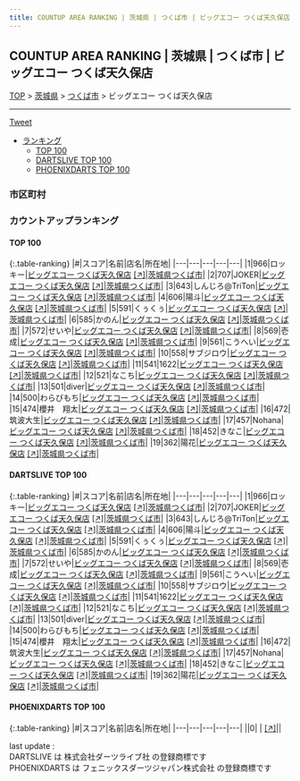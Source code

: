 ```yaml
---
title: COUNTUP AREA RANKING | 茨城県 | つくば市 | ビッグエコー つくば天久保店
---
```

## COUNTUP AREA RANKING | 茨城県 | つくば市 | ビッグエコー つくば天久保店

[TOP](/darts/rank/) > [茨城県](/darts/rank/茨城県/) > [つくば市](/darts/rank/茨城県/つくば市/) > ビッグエコー つくば天久保店

___

<a href="https://twitter.com/share?ref_src=twsrc%5Etfw" data-text="COUNTUP AREA RANKING | 茨城県つくば市ビッグエコー つくば天久保店" class="twitter-share-button" data-hashtags="DARTSLIVE,PHOENIXDARTS,darts,ダーツ" data-show-count="false">Tweet</a>

* [ランキング](#カウントアップランキング)
    * [TOP 100](#top-100)
    * [DARTSLIVE TOP 100](#dartslive-top-100)
    * [PHOENIXDARTS TOP 100](#phoenixdarts-top-100)

### 市区町村

<ul>

</ul>

### カウントアップランキング

#### TOP 100



{:.table-ranking}
|#|スコア|名前|店名|所在地|
|---|---|---|---|---|
|1|966|<span class="rank-name-dl">ロッキー</span>|<a href="/darts/rank/shops/138ad9e98390d79da3f63593b5358cc4.html">ビッグエコー つくば天久保店</a> <a href="https://search.dartslive.com/jp/shop/138ad9e98390d79da3f63593b5358cc4">[↗]</a>|<a href="/darts/rank/茨城県/つくば市">茨城県つくば市</a>|
|2|707|<span class="rank-name-dl">JOKER</span>|<a href="/darts/rank/shops/138ad9e98390d79da3f63593b5358cc4.html">ビッグエコー つくば天久保店</a> <a href="https://search.dartslive.com/jp/shop/138ad9e98390d79da3f63593b5358cc4">[↗]</a>|<a href="/darts/rank/茨城県/つくば市">茨城県つくば市</a>|
|3|643|<span class="rank-name-dl">しんじろ@TriTon</span>|<a href="/darts/rank/shops/138ad9e98390d79da3f63593b5358cc4.html">ビッグエコー つくば天久保店</a> <a href="https://search.dartslive.com/jp/shop/138ad9e98390d79da3f63593b5358cc4">[↗]</a>|<a href="/darts/rank/茨城県/つくば市">茨城県つくば市</a>|
|4|606|<span class="rank-name-dl">陽斗</span>|<a href="/darts/rank/shops/138ad9e98390d79da3f63593b5358cc4.html">ビッグエコー つくば天久保店</a> <a href="https://search.dartslive.com/jp/shop/138ad9e98390d79da3f63593b5358cc4">[↗]</a>|<a href="/darts/rank/茨城県/つくば市">茨城県つくば市</a>|
|5|591|<span class="rank-name-dl">くぅくぅ</span>|<a href="/darts/rank/shops/138ad9e98390d79da3f63593b5358cc4.html">ビッグエコー つくば天久保店</a> <a href="https://search.dartslive.com/jp/shop/138ad9e98390d79da3f63593b5358cc4">[↗]</a>|<a href="/darts/rank/茨城県/つくば市">茨城県つくば市</a>|
|6|585|<span class="rank-name-dl">かのん</span>|<a href="/darts/rank/shops/138ad9e98390d79da3f63593b5358cc4.html">ビッグエコー つくば天久保店</a> <a href="https://search.dartslive.com/jp/shop/138ad9e98390d79da3f63593b5358cc4">[↗]</a>|<a href="/darts/rank/茨城県/つくば市">茨城県つくば市</a>|
|7|572|<span class="rank-name-dl">せいや</span>|<a href="/darts/rank/shops/138ad9e98390d79da3f63593b5358cc4.html">ビッグエコー つくば天久保店</a> <a href="https://search.dartslive.com/jp/shop/138ad9e98390d79da3f63593b5358cc4">[↗]</a>|<a href="/darts/rank/茨城県/つくば市">茨城県つくば市</a>|
|8|569|<span class="rank-name-dl">壱成</span>|<a href="/darts/rank/shops/138ad9e98390d79da3f63593b5358cc4.html">ビッグエコー つくば天久保店</a> <a href="https://search.dartslive.com/jp/shop/138ad9e98390d79da3f63593b5358cc4">[↗]</a>|<a href="/darts/rank/茨城県/つくば市">茨城県つくば市</a>|
|9|561|<span class="rank-name-dl">こうへい</span>|<a href="/darts/rank/shops/138ad9e98390d79da3f63593b5358cc4.html">ビッグエコー つくば天久保店</a> <a href="https://search.dartslive.com/jp/shop/138ad9e98390d79da3f63593b5358cc4">[↗]</a>|<a href="/darts/rank/茨城県/つくば市">茨城県つくば市</a>|
|10|558|<span class="rank-name-dl">サブジロウ</span>|<a href="/darts/rank/shops/138ad9e98390d79da3f63593b5358cc4.html">ビッグエコー つくば天久保店</a> <a href="https://search.dartslive.com/jp/shop/138ad9e98390d79da3f63593b5358cc4">[↗]</a>|<a href="/darts/rank/茨城県/つくば市">茨城県つくば市</a>|
|11|541|<span class="rank-name-dl">1622</span>|<a href="/darts/rank/shops/138ad9e98390d79da3f63593b5358cc4.html">ビッグエコー つくば天久保店</a> <a href="https://search.dartslive.com/jp/shop/138ad9e98390d79da3f63593b5358cc4">[↗]</a>|<a href="/darts/rank/茨城県/つくば市">茨城県つくば市</a>|
|12|521|<span class="rank-name-dl">なこち</span>|<a href="/darts/rank/shops/138ad9e98390d79da3f63593b5358cc4.html">ビッグエコー つくば天久保店</a> <a href="https://search.dartslive.com/jp/shop/138ad9e98390d79da3f63593b5358cc4">[↗]</a>|<a href="/darts/rank/茨城県/つくば市">茨城県つくば市</a>|
|13|501|<span class="rank-name-dl">diver</span>|<a href="/darts/rank/shops/138ad9e98390d79da3f63593b5358cc4.html">ビッグエコー つくば天久保店</a> <a href="https://search.dartslive.com/jp/shop/138ad9e98390d79da3f63593b5358cc4">[↗]</a>|<a href="/darts/rank/茨城県/つくば市">茨城県つくば市</a>|
|14|500|<span class="rank-name-dl">わらびもち</span>|<a href="/darts/rank/shops/138ad9e98390d79da3f63593b5358cc4.html">ビッグエコー つくば天久保店</a> <a href="https://search.dartslive.com/jp/shop/138ad9e98390d79da3f63593b5358cc4">[↗]</a>|<a href="/darts/rank/茨城県/つくば市">茨城県つくば市</a>|
|15|474|<span class="rank-name-dl">櫻井　翔太</span>|<a href="/darts/rank/shops/138ad9e98390d79da3f63593b5358cc4.html">ビッグエコー つくば天久保店</a> <a href="https://search.dartslive.com/jp/shop/138ad9e98390d79da3f63593b5358cc4">[↗]</a>|<a href="/darts/rank/茨城県/つくば市">茨城県つくば市</a>|
|16|472|<span class="rank-name-dl">筑波大生</span>|<a href="/darts/rank/shops/138ad9e98390d79da3f63593b5358cc4.html">ビッグエコー つくば天久保店</a> <a href="https://search.dartslive.com/jp/shop/138ad9e98390d79da3f63593b5358cc4">[↗]</a>|<a href="/darts/rank/茨城県/つくば市">茨城県つくば市</a>|
|17|457|<span class="rank-name-dl">Nohana</span>|<a href="/darts/rank/shops/138ad9e98390d79da3f63593b5358cc4.html">ビッグエコー つくば天久保店</a> <a href="https://search.dartslive.com/jp/shop/138ad9e98390d79da3f63593b5358cc4">[↗]</a>|<a href="/darts/rank/茨城県/つくば市">茨城県つくば市</a>|
|18|452|<span class="rank-name-dl">きなこ</span>|<a href="/darts/rank/shops/138ad9e98390d79da3f63593b5358cc4.html">ビッグエコー つくば天久保店</a> <a href="https://search.dartslive.com/jp/shop/138ad9e98390d79da3f63593b5358cc4">[↗]</a>|<a href="/darts/rank/茨城県/つくば市">茨城県つくば市</a>|
|19|362|<span class="rank-name-dl">陽花</span>|<a href="/darts/rank/shops/138ad9e98390d79da3f63593b5358cc4.html">ビッグエコー つくば天久保店</a> <a href="https://search.dartslive.com/jp/shop/138ad9e98390d79da3f63593b5358cc4">[↗]</a>|<a href="/darts/rank/茨城県/つくば市">茨城県つくば市</a>|


#### DARTSLIVE TOP 100



{:.table-ranking}
|#|スコア|名前|店名|所在地|
|---|---|---|---|---|
|1|966|<span class="rank-name-dl">ロッキー</span>|<a href="/darts/rank/shops/138ad9e98390d79da3f63593b5358cc4.html">ビッグエコー つくば天久保店</a> <a href="https://search.dartslive.com/jp/shop/138ad9e98390d79da3f63593b5358cc4">[↗]</a>|<a href="/darts/rank/茨城県/つくば市">茨城県つくば市</a>|
|2|707|<span class="rank-name-dl">JOKER</span>|<a href="/darts/rank/shops/138ad9e98390d79da3f63593b5358cc4.html">ビッグエコー つくば天久保店</a> <a href="https://search.dartslive.com/jp/shop/138ad9e98390d79da3f63593b5358cc4">[↗]</a>|<a href="/darts/rank/茨城県/つくば市">茨城県つくば市</a>|
|3|643|<span class="rank-name-dl">しんじろ@TriTon</span>|<a href="/darts/rank/shops/138ad9e98390d79da3f63593b5358cc4.html">ビッグエコー つくば天久保店</a> <a href="https://search.dartslive.com/jp/shop/138ad9e98390d79da3f63593b5358cc4">[↗]</a>|<a href="/darts/rank/茨城県/つくば市">茨城県つくば市</a>|
|4|606|<span class="rank-name-dl">陽斗</span>|<a href="/darts/rank/shops/138ad9e98390d79da3f63593b5358cc4.html">ビッグエコー つくば天久保店</a> <a href="https://search.dartslive.com/jp/shop/138ad9e98390d79da3f63593b5358cc4">[↗]</a>|<a href="/darts/rank/茨城県/つくば市">茨城県つくば市</a>|
|5|591|<span class="rank-name-dl">くぅくぅ</span>|<a href="/darts/rank/shops/138ad9e98390d79da3f63593b5358cc4.html">ビッグエコー つくば天久保店</a> <a href="https://search.dartslive.com/jp/shop/138ad9e98390d79da3f63593b5358cc4">[↗]</a>|<a href="/darts/rank/茨城県/つくば市">茨城県つくば市</a>|
|6|585|<span class="rank-name-dl">かのん</span>|<a href="/darts/rank/shops/138ad9e98390d79da3f63593b5358cc4.html">ビッグエコー つくば天久保店</a> <a href="https://search.dartslive.com/jp/shop/138ad9e98390d79da3f63593b5358cc4">[↗]</a>|<a href="/darts/rank/茨城県/つくば市">茨城県つくば市</a>|
|7|572|<span class="rank-name-dl">せいや</span>|<a href="/darts/rank/shops/138ad9e98390d79da3f63593b5358cc4.html">ビッグエコー つくば天久保店</a> <a href="https://search.dartslive.com/jp/shop/138ad9e98390d79da3f63593b5358cc4">[↗]</a>|<a href="/darts/rank/茨城県/つくば市">茨城県つくば市</a>|
|8|569|<span class="rank-name-dl">壱成</span>|<a href="/darts/rank/shops/138ad9e98390d79da3f63593b5358cc4.html">ビッグエコー つくば天久保店</a> <a href="https://search.dartslive.com/jp/shop/138ad9e98390d79da3f63593b5358cc4">[↗]</a>|<a href="/darts/rank/茨城県/つくば市">茨城県つくば市</a>|
|9|561|<span class="rank-name-dl">こうへい</span>|<a href="/darts/rank/shops/138ad9e98390d79da3f63593b5358cc4.html">ビッグエコー つくば天久保店</a> <a href="https://search.dartslive.com/jp/shop/138ad9e98390d79da3f63593b5358cc4">[↗]</a>|<a href="/darts/rank/茨城県/つくば市">茨城県つくば市</a>|
|10|558|<span class="rank-name-dl">サブジロウ</span>|<a href="/darts/rank/shops/138ad9e98390d79da3f63593b5358cc4.html">ビッグエコー つくば天久保店</a> <a href="https://search.dartslive.com/jp/shop/138ad9e98390d79da3f63593b5358cc4">[↗]</a>|<a href="/darts/rank/茨城県/つくば市">茨城県つくば市</a>|
|11|541|<span class="rank-name-dl">1622</span>|<a href="/darts/rank/shops/138ad9e98390d79da3f63593b5358cc4.html">ビッグエコー つくば天久保店</a> <a href="https://search.dartslive.com/jp/shop/138ad9e98390d79da3f63593b5358cc4">[↗]</a>|<a href="/darts/rank/茨城県/つくば市">茨城県つくば市</a>|
|12|521|<span class="rank-name-dl">なこち</span>|<a href="/darts/rank/shops/138ad9e98390d79da3f63593b5358cc4.html">ビッグエコー つくば天久保店</a> <a href="https://search.dartslive.com/jp/shop/138ad9e98390d79da3f63593b5358cc4">[↗]</a>|<a href="/darts/rank/茨城県/つくば市">茨城県つくば市</a>|
|13|501|<span class="rank-name-dl">diver</span>|<a href="/darts/rank/shops/138ad9e98390d79da3f63593b5358cc4.html">ビッグエコー つくば天久保店</a> <a href="https://search.dartslive.com/jp/shop/138ad9e98390d79da3f63593b5358cc4">[↗]</a>|<a href="/darts/rank/茨城県/つくば市">茨城県つくば市</a>|
|14|500|<span class="rank-name-dl">わらびもち</span>|<a href="/darts/rank/shops/138ad9e98390d79da3f63593b5358cc4.html">ビッグエコー つくば天久保店</a> <a href="https://search.dartslive.com/jp/shop/138ad9e98390d79da3f63593b5358cc4">[↗]</a>|<a href="/darts/rank/茨城県/つくば市">茨城県つくば市</a>|
|15|474|<span class="rank-name-dl">櫻井　翔太</span>|<a href="/darts/rank/shops/138ad9e98390d79da3f63593b5358cc4.html">ビッグエコー つくば天久保店</a> <a href="https://search.dartslive.com/jp/shop/138ad9e98390d79da3f63593b5358cc4">[↗]</a>|<a href="/darts/rank/茨城県/つくば市">茨城県つくば市</a>|
|16|472|<span class="rank-name-dl">筑波大生</span>|<a href="/darts/rank/shops/138ad9e98390d79da3f63593b5358cc4.html">ビッグエコー つくば天久保店</a> <a href="https://search.dartslive.com/jp/shop/138ad9e98390d79da3f63593b5358cc4">[↗]</a>|<a href="/darts/rank/茨城県/つくば市">茨城県つくば市</a>|
|17|457|<span class="rank-name-dl">Nohana</span>|<a href="/darts/rank/shops/138ad9e98390d79da3f63593b5358cc4.html">ビッグエコー つくば天久保店</a> <a href="https://search.dartslive.com/jp/shop/138ad9e98390d79da3f63593b5358cc4">[↗]</a>|<a href="/darts/rank/茨城県/つくば市">茨城県つくば市</a>|
|18|452|<span class="rank-name-dl">きなこ</span>|<a href="/darts/rank/shops/138ad9e98390d79da3f63593b5358cc4.html">ビッグエコー つくば天久保店</a> <a href="https://search.dartslive.com/jp/shop/138ad9e98390d79da3f63593b5358cc4">[↗]</a>|<a href="/darts/rank/茨城県/つくば市">茨城県つくば市</a>|
|19|362|<span class="rank-name-dl">陽花</span>|<a href="/darts/rank/shops/138ad9e98390d79da3f63593b5358cc4.html">ビッグエコー つくば天久保店</a> <a href="https://search.dartslive.com/jp/shop/138ad9e98390d79da3f63593b5358cc4">[↗]</a>|<a href="/darts/rank/茨城県/つくば市">茨城県つくば市</a>|


#### PHOENIXDARTS TOP 100



{:.table-ranking}
|#|スコア|名前|店名|所在地|
|---|---|---|---|---|
||0|<span class="rank-name-dl"> </span>|<a href="/darts/rank/shops/.html"></a> <a href="">[↗]</a>|<a href="/darts/rank//"></a>|


<div class="footer border-top border-gray-light mt-5 pt-3 text-right text-gray">
    last update : <span style="font-weight: italic" id="foot_last_modified"></span><br />
    DARTSLIVE は 株式会社ダーツライブ社 の登録商標です<br />
    PHOENIXDARTS は フェニックスダーツジャパン株式会社 の登録商標です<br />
</div>

<script src="https://cdnjs.cloudflare.com/ajax/libs/jquery.tablesorter/2.31.3/js/jquery.tablesorter.min.js" integrity="sha512-qzgd5cYSZcosqpzpn7zF2ZId8f/8CHmFKZ8j7mU4OUXTNRd5g+ZHBPsgKEwoqxCtdQvExE5LprwwPAgoicguNg==" crossorigin="anonymous" referrerpolicy="no-referrer"></script>
<link rel="stylesheet" href="https://cdnjs.cloudflare.com/ajax/libs/jquery.tablesorter/2.31.3/css/theme.default.min.css" integrity="sha512-wghhOJkjQX0Lh3NSWvNKeZ0ZpNn+SPVXX1Qyc9OCaogADktxrBiBdKGDoqVUOyhStvMBmJQ8ZdMHiR3wuEq8+w==" crossorigin="anonymous" referrerpolicy="no-referrer" />
<script>
$(function() {
    $(".table-ranking").tablesorter({sortList:[[0, 0]]});
    $("#foot_last_modified").text(formatDate(new Date(document.lastModified), 'yyyy-MM-dd HH:mm:ss'));
});
</script>

<script async src="https://platform.twitter.com/widgets.js" charset="utf-8"></script>